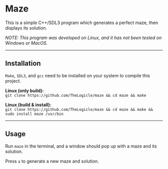 # Maze

This is a simple C++/SDL3 program which generates a perfect maze, then displays its solution.

*NOTE: This program was developed on Linux, and it has not been tested on Windows or MacOS.*

---

## Installation

`Make`, `SDL3`, and `gcc` need to be installed on your system to compile this project.

**Linux (only build):**  
```git clone https://github.com/TheLogicle/maze && cd maze && make```

**Linux (build & install):**  
```git clone https://github.com/TheLogicle/maze && cd maze && make && sudo install maze /usr/bin```

---

## Usage

Run `maze` in the terminal, and a window should pop up with a maze and its solution.  

Press `a` to generate a new maze and solution.
